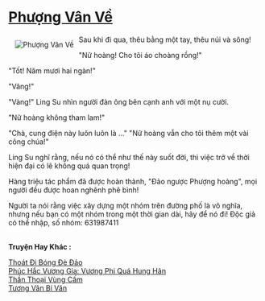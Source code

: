<a href="https://truyentiki.com/phuong-van-ve.30594/" title="Phượng Vân Về"><h1>Phượng Vân Về</h1></a><div style="display:table"><img align="right" style="float: left; padding: 10px;" src="https://truyentiki.com/a/img/str/src/30594.jpg" alt="Phượng Vân Về">Sau khi đi qua, thêu bằng một tay, thêu núi và sông! <p></p> "Nữ hoàng! Cho tôi áo choàng rồng!" <p></p> "Tốt! Năm mươi hai ngàn!" <p></p> "Vâng!" <p></p> "Vàng!" Ling Su nhìn người đàn ông bên cạnh anh với một nụ cười. <p></p> "Nữ hoàng không tham lam!" <p></p> "Chà, cung điện này luôn luôn là ..." "Nữ hoàng vẫn cho tôi thêm một vài công chúa!" <p></p> Ling Su nghĩ rằng, nếu nó có thể như thế này suốt đời, thì việc trở về thời hiện đại có lẽ không quá quan trọng! <p></p> Hàng triệu tác phẩm đã được hoàn thành, "Đảo ngược Phượng hoàng", mọi người đều được hoan nghênh phê bình! <p></p> Người ta nói rằng việc xây dựng một nhóm trên đường phố là vô nghĩa, nhưng nếu bạn có một nhóm trong một thời gian dài, hãy để nó đi! Độc giả có thể nhập, số nhóm: 631987411</div><p><br><b>Truyện Hay Khác :</b></p><a href="https://truyentiki.com/thoat-di-bong-de-dao.30593/" alt="Thoát Đi Bóng Đè Đảo">Thoát Đi Bóng Đè Đảo</a><br/><a href="https://github.com/nownovels/truyenhay/tree/master/truyenhay/30437/README.md" alt="Phúc Hắc Vương Gia: Vương Phi Quá Hung Hãn">Phúc Hắc Vương Gia: Vương Phi Quá Hung Hãn</a><br/><a href="https://www.pinterest.com/pin/594756694531864474" alt="Thần Thoại Vùng Cấm">Thần Thoại Vùng Cấm</a><br/><a href="https://github.com/nownovels/top500/tree/master/truyenhay/33817/" alt="Tương Vân Bí Văn">Tương Vân Bí Văn</a><br/>